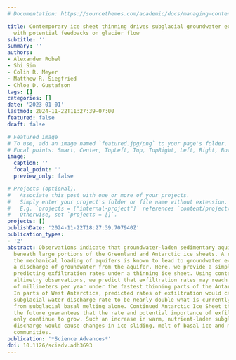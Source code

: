 ```yaml
---
# Documentation: https://sourcethemes.com/academic/docs/managing-content/

title: Contemporary ice sheet thinning drives subglacial groundwater exfiltration
  with potential feedbacks on glacier flow
subtitle: ''
summary: ''
authors:
- Alexander Robel
- Shi Sim
- Colin R. Meyer
- Matthew R. Siegfried
- Chloe D. Gustafson
tags: []
categories: []
date: '2023-01-01'
lastmod: 2024-11-22T11:27:39-07:00
featured: false
draft: false

# Featured image
# To use, add an image named `featured.jpg/png` to your page's folder.
# Focal points: Smart, Center, TopLeft, Top, TopRight, Left, Right, BottomLeft, Bottom, BottomRight.
image:
  caption: ''
  focal_point: ''
  preview_only: false

# Projects (optional).
#   Associate this post with one or more of your projects.
#   Simply enter your project's folder or file name without extension.
#   E.g. `projects = ["internal-project"]` references `content/project/deep-learning/index.md`.
#   Otherwise, set `projects = []`.
projects: []
publishDate: '2024-11-22T18:27:39.707940Z'
publication_types:
- '2'
abstract: Observations indicate that groundwater-laden sedimentary aquifers are extensive
  beneath large portions of the Greenland and Antarctic ice sheets. A reduction in
  the mechanical loading of aquifers is known to lead to groundwater exfiltration,
  a discharge of groundwater from the aquifer. Here, we provide a simple expression
  predicting exfiltration rates under a thinning ice sheet. Using contemporary satellite
  altimetry observations, we predict that exfiltration rates may reach tens to hundreds
  of millimeters per year under the fastest thinning parts of the Antarctic Ice Sheet.
  In parts of West Antarctica, predicted rates of exfiltration would cause the total
  subglacial water discharge rate to be nearly double what is currently predicted
  from subglacial basal melting alone. Continued Antarctic Ice Sheet thinning into
  the future guarantees that the rate and potential importance of exfiltration will
  only continue to grow. Such an increase in warm, nutrient-laden subglacial water
  discharge would cause changes in ice sliding, melt of basal ice and marine biological
  communities.
publication: '*Science Advances*'
doi: 10.1126/sciadv.adh3693
---
```

